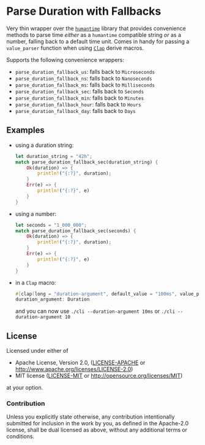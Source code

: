 # Parse Duration with Fallbacks

Very thin wrapper over the [`humantime`](https://github.com/tailhook/humantime/tree/master) library that provides convenience methods to parse time _either_ as a `humantime` compatible string _or_ as a number, falling back to a default time unit. Comes in handy for passing a `value_parser` function when using [`Clap`](https://github.com/clap-rs/clap) derive macros.

Supports the following convenience wrappers:

- `parse_duration_fallback_us`: falls back to `Microseconds`
- `parse_duration_fallback_ns`: falls back to `Nanoseconds`
- `parse_duration_fallback_ms`: falls back to `Milliseconds`
- `parse_duration_fallback_sec`: falls back to `Seconds`
- `parse_duration_fallback_min`: falls back to `Minutes`
- `parse_duration_fallback_hour`: falls back to `Hours`
- `parse_duration_fallback_day`: falls back to `Days`

## Examples

- using a duration string:
  ```rust
  let duration_string = "42h";
  match parse_duration_fallback_sec(duration_string) {
      Ok(duration) => {
          println!("{:?}", duration);
      }
      Err(e) => {
          println!("{:?}", e)
      }
  }
  ```
- using a number:
  ```rust
  let seconds = "1_000_000";
  match parse_duration_fallback_sec(seconds) {
      Ok(duration) => {
          println!("{:?}", duration);
      }
      Err(e) => {
          println!("{:?}", e)
      }
  }
  ```
- in a `Clap` macro:
  ```rust
  #[clap(long = "duration-argument", default_value = "100ms", value_parser = parse_duration_fallback_ms)]
  duration_argument: Duration
  ```
  and you can now use `./cli --duration-argument 10ms` or `./cli --duration-argument 10`

## License

Licensed under either of

* Apache License, Version 2.0, ([LICENSE-APACHE](./LICENSE-APACHE) or http://www.apache.org/licenses/LICENSE-2.0)
* MIT license ([LICENSE-MIT](./LICENSE-MIT) or http://opensource.org/licenses/MIT)

at your option.

### Contribution

Unless you explicitly state otherwise, any contribution intentionally
submitted for inclusion in the work by you, as defined in the Apache-2.0
license, shall be dual licensed as above, without any additional terms or
conditions.
